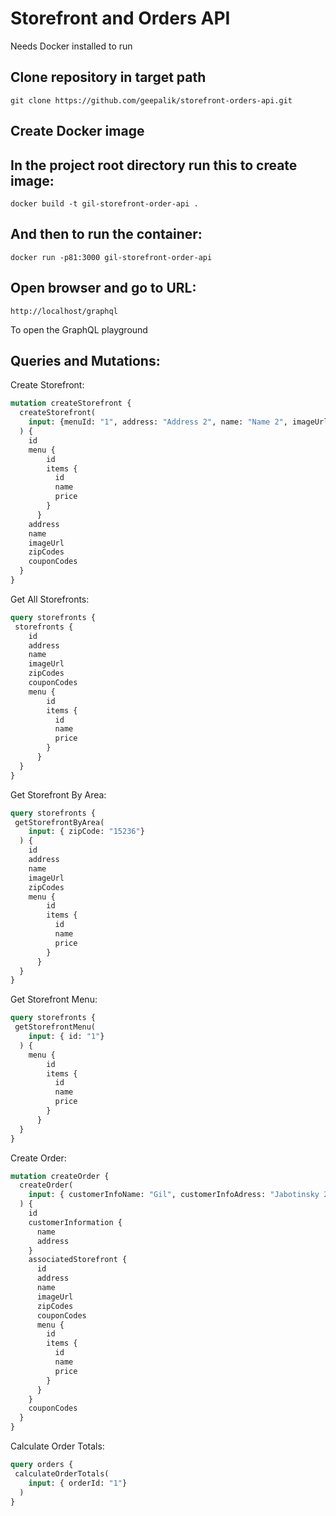 # Storefront and Orders API
Needs Docker installed to run

Clone repository in target path
-----

    git clone https://github.com/geepalik/storefront-orders-api.git

Create Docker image
-----
In the project root directory run this to create image:
-----
    docker build -t gil-storefront-order-api . 

And then to run the container:
-----
    docker run -p81:3000 gil-storefront-order-api

Open browser and go to URL:
-----
    http://localhost/graphql

To open the GraphQL playground

Queries and Mutations:
-----

Create Storefront:
```graphql
mutation createStorefront {
  createStorefront(
    input: {menuId: "1", address: "Address 2", name: "Name 2", imageUrl: "https://you.tube/vid2", zipCodes: ["15236", "14752"], supportedCouponCodes: ["1","2"] }
  ) {
    id
    menu {
        id
      	items {
          id
          name
          price
        }
      }
    address
    name
  	imageUrl
  	zipCodes
    couponCodes
  }
}
```

Get All Storefronts:
```graphql
query storefronts {
 storefronts {    
    id
    address
    name
  	imageUrl
  	zipCodes
  	couponCodes
  	menu {
        id
      	items {
          id
          name
          price
        }
      }
  }
}
```

Get Storefront By Area:
```graphql
query storefronts {
 getStorefrontByArea(
    input: { zipCode: "15236"}
  ) {    
    id
    address
    name
  	imageUrl
  	zipCodes
    menu {
        id
      	items {
          id
          name
          price
        }
      }
  }
}
```

Get Storefront Menu:
```graphql
query storefronts {
 getStorefrontMenu(
    input: { id: "1"}
  ) {    
    menu {
        id
      	items {
          id
          name
          price
        }
      }
  }
}
```

Create Order:
```graphql
mutation createOrder {
  createOrder(
    input: { customerInfoName: "Gil", customerInfoAdress: "Jabotinsky 2", associatedStorefront: "1", couponCodes: ["1", "2"] }
  ) {
    id
    customerInformation {
      name
      address
    }
    associatedStorefront {
      id
      address
      name
      imageUrl
      zipCodes
      couponCodes
      menu {
        id
      	items {
          id
          name
          price
        }
      }
    }
  	couponCodes
  }
}
```

Calculate Order Totals:
```graphql
query orders {
 calculateOrderTotals(
    input: { orderId: "1"}
  )
}
```